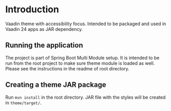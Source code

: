 # Introduction 
Vaadin theme with accessibility focus. Intended to be packaged and used in Vaadin 24 apps as JAR dependency.

## Running the application

The project is part of Spring Boot Multi Module setup. It is intended to be run from the root project to make sure theme module is loaded as well.
Please see the instructions in the readme of root directory.

## Creating a theme JAR package

Run `mvn install` in the root directory. JAR file with the styles will be created in `theme/target/`.

